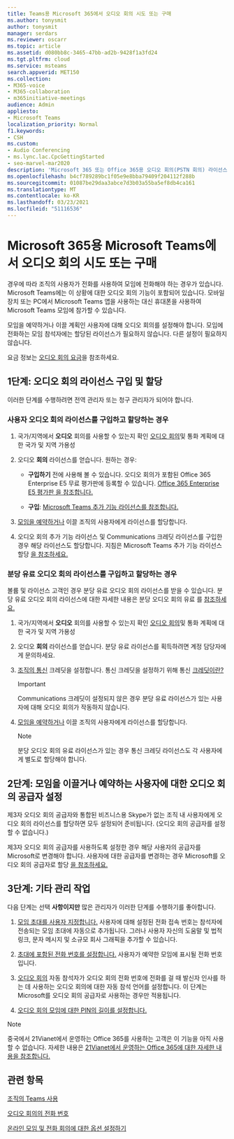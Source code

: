 ```yaml
---
title: Teams용 Microsoft 365에서 오디오 회의 시도 또는 구매
ms.author: tonysmit
author: tonysmit
manager: serdars
ms.reviewer: oscarr
ms.topic: article
ms.assetid: d080bb8c-3465-47bb-ad2b-9428f1a3fd24
ms.tgt.pltfrm: cloud
ms.service: msteams
search.appverid: MET150
ms.collection:
- M365-voice
- M365-collaboration
- m365initiative-meetings
audience: Admin
appliesto:
- Microsoft Teams
localization_priority: Normal
f1.keywords:
- CSH
ms.custom:
- Audio Conferencing
- ms.lync.lac.CpcGettingStarted
- seo-marvel-mar2020
description: 'Microsoft 365 또는 Office 365용 오디오 회의(PSTN 회의) 라이선스를 시도하거나 구입하여 사람들이 전화를 걸 수 있는 전화 회의를 설정하는 방법을 참조합니다. '
ms.openlocfilehash: b4cf789289bc1f05e9e8bba79409f204112f288b
ms.sourcegitcommit: 01087be29daa3abce7d3b03a55ba5ef8db4ca161
ms.translationtype: MT
ms.contentlocale: ko-KR
ms.lasthandoff: 03/23/2021
ms.locfileid: "51116536"
---
```

# <a name="try-or-purchase-audio-conferencing-in-microsoft-365-for-microsoft-teams"></a>Microsoft 365용 Microsoft Teams에서 오디오 회의 시도 또는 구매

경우에 따라 조직의 사용자가 전화를 사용하여 모임에 전화해야 하는 경우가 있습니다. Microsoft Teams에는 이 상황에 대한 오디오 회의 기능이 포함되어 있습니다. 모바일 장치 또는 PC에서 Microsoft Teams 앱을 사용하는 대신 휴대폰을 사용하여 Microsoft Teams 모임에 참가할 수 있습니다.

모임을 예약하거나 이끌 계획인 사용자에 대해 오디오 회의를 설정해야 합니다. 모임에 전화하는 모임 참석자에는 할당된 라이선스가 필요하지 않습니다. 다른 설정이 필요하지 않습니다.

요금 정보는 [오디오 회의 요금](https://www.microsoft.com/microsoft-teams/audio-conferencing?rtc=3)을 참조하세요.

## <a name="step-1-buy-and-assign-audio-conferencing-licenses"></a>1단계: 오디오 회의 라이선스 구입 및 할당

이러한 단계를 [](https://support.office.com/article/da585eea-f576-4f55-a1e0-87090b6aaa9d) 수행하려면 전역 관리자 또는 청구 관리자가 되어야 합니다.

### <a name="to-buy-and-assign-user-audio-conferencing-licenses"></a>사용자 오디오 회의 라이선스를 구입하고 할당하는 경우

1. 국가/지역에서 **오디오** 회의를 사용할 수 있는지 확인 [오디오 회의](country-and-region-availability-for-audio-conferencing-and-calling-plans/country-and-region-availability-for-audio-conferencing-and-calling-plans.md)및 통화 계획에 대한 국가 및 지역 가용성

2. 오디오 **회의** 라이선스를 얻습니다. 원하는 경우:

   - **구입하기** 전에 사용해 볼 수 있습니다. 오디오 회의가 포함된 Office 365 Enterprise E5 무료 평가판에 등록할 수 있습니다. [Office 365 Enterprise E5 평가판 을 참조합니다.](https://portal.office.com/Signup?OfferId=101bde18-5ffb-4d79-a47b-f5b2c62525b3)

   - **구입**: [Microsoft Teams 추가 기능 라이선스를 참조합니다.](./teams-add-on-licensing/microsoft-teams-add-on-licensing.md)

3. [모임을 예약하거나](/microsoft-365/admin/manage/assign-licenses-to-users) 이끌 조직의 사용자에게 라이선스를 할당합니다.

4. 오디오 회의 추가 기능 라이선스 및 Communications 크레딧 라이선스를 구입한 경우 해당 라이선스도 할당합니다. 지침은 Microsoft Teams 추가 기능 라이선스 할당 [을 참조하세요.](./teams-add-on-licensing/microsoft-teams-add-on-licensing.md)

### <a name="to-buy-and-assign-pay-per-minute-audio-conferencing-licenses"></a>분당 유료 오디오 회의 라이선스를 구입하고 할당하는 경우

볼륨 및 라이선스 고객인 경우 분당 유료 오디오 회의 라이선스를 받을 수 있습니다. 분당 유료 오디오 회의 라이선스에 대한 자세한 내용은 분당 오디오 회의 유료 를 [참조하세요.](audio-conferencing-pay-per-minute.md)
  
1. 국가/지역에서 **오디오** 회의를 사용할 수 있는지 확인 [오디오 회의](country-and-region-availability-for-audio-conferencing-and-calling-plans/country-and-region-availability-for-audio-conferencing-and-calling-plans.md)및 통화 계획에 대한 국가 및 지역 가용성

2. 오디오 **회의** 라이선스를 얻습니다. 분당 유료 라이선스를 획득하려면 계정 담당자에게 문의하세요.

3. [조직의 통신](set-up-communications-credits-for-your-organization.md) 크레딧을 설정합니다. 통신 크레딧을 설정하기 위해 통신 [크레딧이란?](what-are-communications-credits.md)

    > [!IMPORTANT]
    > Communications 크레딧이 설정되지 않은 경우 분당 유료 라이선스가 있는 사용자에 대해 오디오 회의가 작동하지 않습니다.

4. [모임을 예약하거나](/microsoft-365/admin/manage/assign-licenses-to-users) 이끌 조직의 사용자에게 라이선스를 할당합니다.

    > [!NOTE]
    > 분당 오디오 회의 유료 라이선스가 있는 경우 통신 크레딧 라이선스도 각 사용자에게 별도로 할당해야 합니다.

## <a name="step-2-set-the-audio-conferencing-provider-for-people-who-lead-or-schedule-meetings"></a>2단계: 모임을 이끌거나 예약하는 사용자에 대한 오디오 회의 공급자 설정

제3자  오디오 회의 공급자와 통합된 비즈니스용 Skype가 없는 조직 내 사용자에게 오디오 회의 라이선스를 할당하면 모두 설정되어 준비됩니다. (오디오 회의 공급자를 설정할 수 없습니다.)

제3자 오디오 회의 공급자를 사용하도록 설정한 경우 해당 사용자의 공급자를 Microsoft로 변경해야 합니다. 사용자에 대한 공급자를 변경하는 경우 Microsoft를 오디오 회의 공급자로 할당 [을 참조하세요.](/skypeforbusiness/audio-conferencing-in-office-365/assign-microsoft-as-the-audio-conferencing-provider)

## <a name="step-3-other-admin-tasks"></a>3단계: 기타 관리 작업

다음 단계는 선택 **사항이지만** 많은 관리자가 이러한 단계를 수행하기를 좋아합니다.

1. [모임 초대를 사용자 지정합니다.](/skypeforbusiness/set-up-skype-for-business-online/customize-meeting-invitations) 사용자에 대해 설정된 전화 접속 번호는 참석자에 전송되는 모임 초대에 자동으로 추가됩니다. 그러나 사용자 자신의 도움말 및 법적 링크, 문자 메시지 및 소규모 회사 그래픽을 추가할 수 있습니다.

2. [초대에 포함된 전화 번호를 설정합니다.](set-the-phone-numbers-included-on-invites-in-teams.md) 사용자가 예약한 모임에 표시될 전화 번호입니다.

3. [오디오 회의](set-auto-attendant-languages-for-audio-conferencing-in-teams.md) 자동 참석자가 오디오 회의 전화 번호에 전화를 걸 때 발신자 인사를 하는 데 사용하는 오디오 회의에 대한 자동 참석 언어를 설정합니다. 이 단계는 Microsoft를 오디오 회의 공급자로 사용하는 경우만 적용됩니다.

4. [오디오 회의 모임에 대한 PIN의 길이를 설정합니다.](set-the-pin-length-for-audio-conferencing-meetings-in-teams.md)

> [!NOTE]
> 중국에서 21Vianet에서 운영하는 Office 365를 사용하는 고객은 이 기능을 아직 사용할 수 없습니다. 자세한 내용은 [21Vianet에서 운영하는 Office 365에 대한 자세한 내용을 참조합니다.](https://support.office.com/article/A8AB5061-3346-4DA0-BB7C-5260822B53AE)

## <a name="related-topics"></a>관련 항목

[조직의 Teams 사용](office-365-set-up.md)

[오디오 회의의 전화 번호](phone-numbers-for-audio-conferencing-in-teams.md)

[온라인 모임 및 전화 회의에 대한 옵션 설정하기](https://support.office.com/article/DCD1CA39-0C1F-466C-9573-F04138FEF5E2)